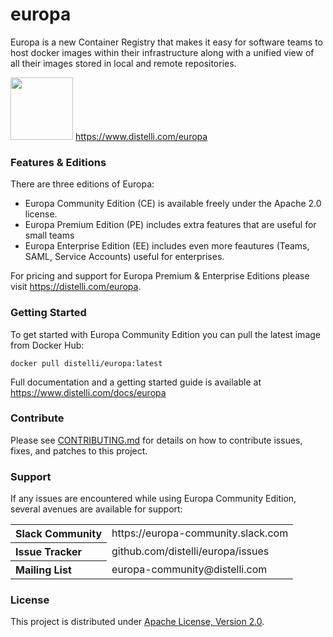 # europa
Europa is a new Container Registry that makes it easy for software teams to host docker images within their infrastructure along with a unified view of all their images stored in local and remote repositories.

<img src="https://www-beta.distelli.com/images/europa/distelli-europa-cr-logo.svg" width="100px"></img>
https://www.distelli.com/europa

### Features & Editions

There are three editions of Europa:

- Europa Community Edition (CE) is available freely under the Apache 2.0 license.
- Europa Premium Edition (PE) includes extra features that are useful for small teams
- Europa Enterprise Edition (EE) includes even more feautures (Teams, SAML, Service Accounts) useful for enterprises.

For pricing and support for Europa Premium & Enterprise Editions please visit https://distelli.com/europa.

### Getting Started

To get started with Europa Community Edition you can pull the latest image from Docker Hub:

`docker pull distelli/europa:latest`

Full documentation and a getting started guide is available at https://www.distelli.com/docs/europa

### Contribute

Please see [CONTRIBUTING.md](CONTRIBUTING.md) for details on how to contribute issues, fixes, and patches to this project.

### Support

If any issues are encountered while using Europa Community Edition, several
avenues are available for support:

<table>
<tr>
	<th align="left">
	Slack Community 
	</th>
	<td>
https://europa-community.slack.com
	</td>
</tr>
<tr>
	<th align="left">
	Issue Tracker
	</th>
	<td>
	github.com/distelli/europa/issues
	</td>
</tr>
<tr>
	<th align="left">
	Mailing List
	</th>
	<td>
	europa-community@distelli.com
	</td>
</tr>
</table>

### License

This project is distributed under [Apache License, Version 2.0](LICENSE).
